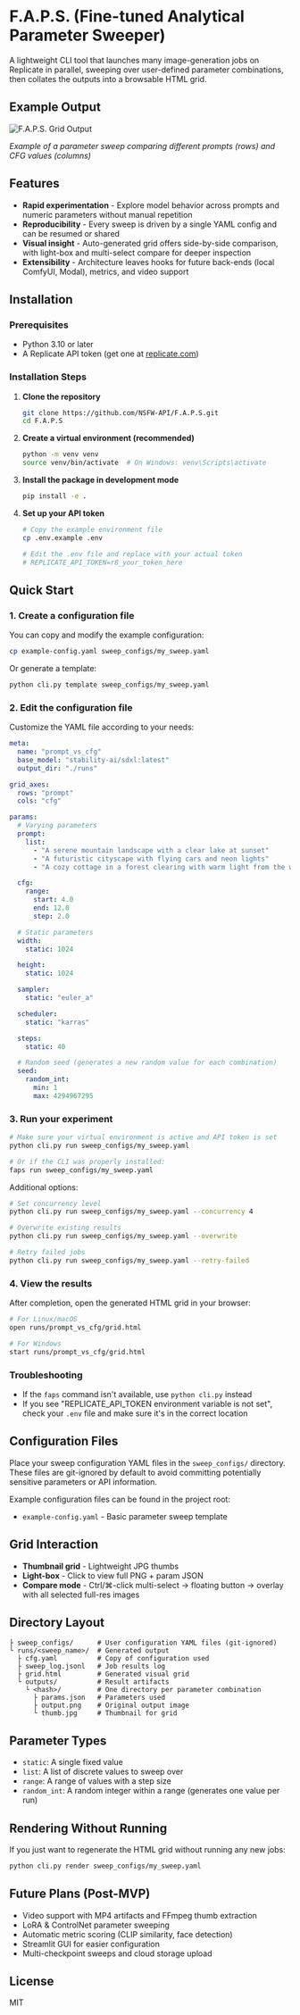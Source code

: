 # F.A.P.S. (Fine-tuned Analytical Parameter Sweeper)

A lightweight CLI tool that launches many image-generation jobs on Replicate in parallel, sweeping over user-defined
parameter combinations, then collates the outputs into a browsable HTML grid.

## Example Output

![F.A.P.S. Grid Output](docs/images/grid_screenshot.png)

*Example of a parameter sweep comparing different prompts (rows) and CFG values (columns)*

## Features

- **Rapid experimentation** - Explore model behavior across prompts and numeric parameters without manual repetition
- **Reproducibility** - Every sweep is driven by a single YAML config and can be resumed or shared
- **Visual insight** - Auto-generated grid offers side-by-side comparison, with light-box and multi-select compare for
  deeper inspection
- **Extensibility** - Architecture leaves hooks for future back-ends (local ComfyUI, Modal), metrics, and video support

## Installation

### Prerequisites

- Python 3.10 or later
- A Replicate API token (get one at [replicate.com](https://replicate.com))

### Installation Steps

1. **Clone the repository**
   ```bash
   git clone https://github.com/NSFW-API/F.A.P.S.git
   cd F.A.P.S
   ```

2. **Create a virtual environment (recommended)**
   ```bash
   python -m venv venv
   source venv/bin/activate  # On Windows: venv\Scripts\activate
   ```

3. **Install the package in development mode**
   ```bash
   pip install -e .
   ```

4. **Set up your API token**
   ```bash
   # Copy the example environment file
   cp .env.example .env
   
   # Edit the .env file and replace with your actual token
   # REPLICATE_API_TOKEN=r8_your_token_here
   ```

## Quick Start

### 1. Create a configuration file

You can copy and modify the example configuration:

```bash
cp example-config.yaml sweep_configs/my_sweep.yaml
```

Or generate a template:

```bash
python cli.py template sweep_configs/my_sweep.yaml
```

### 2. Edit the configuration file

Customize the YAML file according to your needs:

```yaml
meta:
  name: "prompt_vs_cfg"
  base_model: "stability-ai/sdxl:latest"
  output_dir: "./runs"

grid_axes:
  rows: "prompt"
  cols: "cfg"

params:
  # Varying parameters
  prompt:
    list:
      - "A serene mountain landscape with a clear lake at sunset"
      - "A futuristic cityscape with flying cars and neon lights"
      - "A cozy cottage in a forest clearing with warm light from the windows"

  cfg:
    range:
      start: 4.0
      end: 12.0
      step: 2.0

  # Static parameters
  width:
    static: 1024

  height:
    static: 1024

  sampler:
    static: "euler_a"

  scheduler:
    static: "karras"

  steps:
    static: 40

  # Random seed (generates a new random value for each combination)
  seed:
    random_int:
      min: 1
      max: 4294967295
```

### 3. Run your experiment

```bash
# Make sure your virtual environment is active and API token is set
python cli.py run sweep_configs/my_sweep.yaml

# Or if the CLI was properly installed:
faps run sweep_configs/my_sweep.yaml
```

Additional options:

```bash
# Set concurrency level
python cli.py run sweep_configs/my_sweep.yaml --concurrency 4

# Overwrite existing results
python cli.py run sweep_configs/my_sweep.yaml --overwrite

# Retry failed jobs
python cli.py run sweep_configs/my_sweep.yaml --retry-failed
```

### 4. View the results

After completion, open the generated HTML grid in your browser:

```bash
# For Linux/macOS
open runs/prompt_vs_cfg/grid.html

# For Windows
start runs/prompt_vs_cfg/grid.html
```

### Troubleshooting

- If the `faps` command isn't available, use `python cli.py` instead
- If you see "REPLICATE_API_TOKEN environment variable is not set", check your `.env` file and make sure it's in the
  correct location

## Configuration Files

Place your sweep configuration YAML files in the `sweep_configs/` directory. These files are git-ignored by default to avoid committing potentially sensitive parameters or API information.

Example configuration files can be found in the project root:
- `example-config.yaml` - Basic parameter sweep template

## Grid Interaction

- **Thumbnail grid** - Lightweight JPG thumbs
- **Light-box** - Click to view full PNG + param JSON
- **Compare mode** - Ctrl/⌘-click multi-select → floating button → overlay with all selected full-res images

## Directory Layout

```
├ sweep_configs/      # User configuration YAML files (git-ignored)
└ runs/<sweep_name>/  # Generated output
  ├ cfg.yaml          # Copy of configuration used
  ├ sweep_log.jsonl   # Job results log
  ├ grid.html         # Generated visual grid
  └ outputs/          # Result artifacts
    └ <hash>/         # One directory per parameter combination
      ├ params.json   # Parameters used
      ├ output.png    # Original output image
      └ thumb.jpg     # Thumbnail for grid
```

## Parameter Types

- `static`: A single fixed value
- `list`: A list of discrete values to sweep over
- `range`: A range of values with a step size
- `random_int`: A random integer within a range (generates one value per run)

## Rendering Without Running

If you just want to regenerate the HTML grid without running any new jobs:

```bash
python cli.py render sweep_configs/my_sweep.yaml
```

## Future Plans (Post-MVP)

- Video support with MP4 artifacts and FFmpeg thumb extraction
- LoRA & ControlNet parameter sweeping
- Automatic metric scoring (CLIP similarity, face detection)
- Streamlit GUI for easier configuration
- Multi-checkpoint sweeps and cloud storage upload

## License

MIT